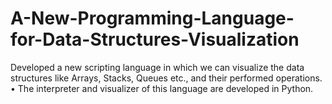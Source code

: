 # A-New-Programming-Language-for-Data-Structures-Visualization
Developed a new scripting language in which we can visualize the data structures like Arrays, Stacks, Queues etc., and their performed operations. • The interpreter and visualizer of this language are developed in Python.
